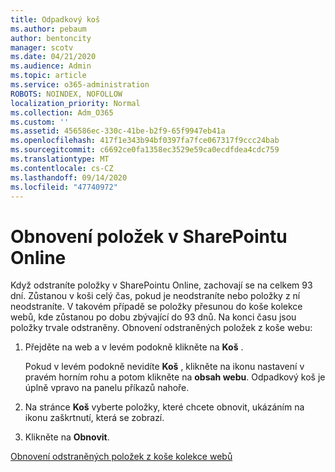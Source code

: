 ```yaml
---
title: Odpadkový koš
ms.author: pebaum
author: bentoncity
manager: scotv
ms.date: 04/21/2020
ms.audience: Admin
ms.topic: article
ms.service: o365-administration
ROBOTS: NOINDEX, NOFOLLOW
localization_priority: Normal
ms.collection: Adm_O365
ms.custom: ''
ms.assetid: 456586ec-330c-41be-b2f9-65f9947eb41a
ms.openlocfilehash: 417f1e343b94bf0397fa7fce067317f9ccc24bab
ms.sourcegitcommit: c6692ce0fa1358ec3529e59ca0ecdfdea4cdc759
ms.translationtype: MT
ms.contentlocale: cs-CZ
ms.lasthandoff: 09/14/2020
ms.locfileid: "47740972"
---
```

# <a name="restore-items-in-sharepoint-online"></a>Obnovení položek v SharePointu Online

Když odstraníte položky v SharePointu Online, zachovají se na celkem 93 dní. Zůstanou v koši celý čas, pokud je neodstraníte nebo položky z ní neodstraníte. V takovém případě se položky přesunou do koše kolekce webů, kde zůstanou po dobu zbývající do 93 dnů. Na konci času jsou položky trvale odstraněny. Obnovení odstraněných položek z koše webu:
  
1. Přejděte na web a v levém podokně klikněte na **Koš** . 
    
    Pokud v levém podokně nevidíte **Koš** , klikněte na ikonu nastavení v pravém horním rohu a potom klikněte na **obsah webu**. Odpadkový koš je úplně vpravo na panelu příkazů nahoře.
    
2. Na stránce **Koš** vyberte položky, které chcete obnovit, ukázáním na ikonu zaškrtnutí, která se zobrazí. 
    
3. Klikněte na **Obnovit**.
    
[Obnovení odstraněných položek z koše kolekce webů](https://go.microsoft.com/fwlink/?linkid=866439)
  


